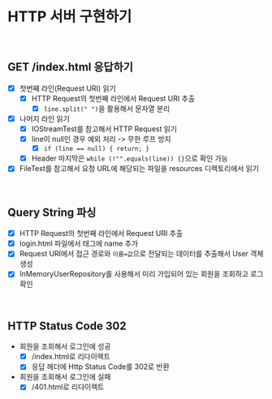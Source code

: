 # HTTP 서버 구현하기

<br/>

## GET /index.html 응답하기

- [x] 첫번째 라인(Request URI) 읽기
    - [x] HTTP Request의 첫번째 라인에서 Request URI 추출
        - [x] `line.split(" ")`을 활용해서 문자열 분리
- [x] 나머지 라인 읽기
    - [x] IOStreamTest를 참고해서 HTTP Request 읽기
    - [x] line이 null인 경우 예외 처리 -> 무한 루프 방지
        - [x] `if (line == null) { return; }`
    - [x] Header 마지막은 `while (!"".equals(line)) {}`으로 확인 가능
- [x] FileTest를 참고해서 요청 URL에 해당되는 파일을 resources 디렉토리에서 읽기

<br/>

## Query String 파싱

- [x] HTTP Request의 첫번째 라인에서 Request URI 추출
- [x] login.html 파일에서 태그에 name 추가
- [x] Request URI에서 접근 경로와 `이름=값`으로 전달되는 데이터를 추출해서 User 객체 생성
- [x] InMemoryUserRepository를 사용해서 미리 가입되어 있는 회원을 조회하고 로그 확인

<br/>

## HTTP Status Code 302

- 회원을 조회해서 로그인에 성공
    - [x] /index.html로 리다이렉트
    - [x] 응답 헤더에 Http Status Code를 302로 반환
- 회원을 조회해서 로그인에 실패
    - [x] /401.html로 리다이렉트
